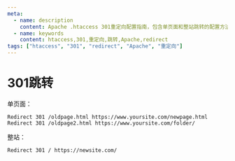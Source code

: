 ```yaml
---
meta:
  - name: description
    content: Apache .htaccess 301重定向配置指南，包含单页面和整站跳转的配置方法和示例
  - name: keywords
    content: htaccess,301,重定向,跳转,Apache,redirect
tags: ["htaccess", "301", "redirect", "Apache", "重定向"]
---
```


# 301跳转


单页面：

```
Redirect 301 /oldpage.html https://www.yoursite.com/newpage.html
Redirect 301 /oldpage2.html https://www.yoursite.com/folder/
```

整站：

```
Redirect 301 / https://newsite.com/
```

